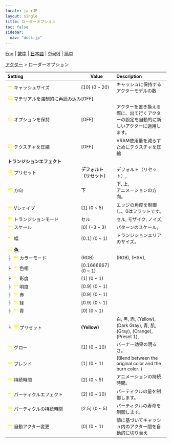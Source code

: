 ```yaml
---
locale: ja-rJP
layout: single
title: ローダーオプション
toc: false
sidebar:
  nav: "docs-jp"
---
```

[Eng](/dancexr/menu/2025.4/actors/loader_options) | [繁中](/tw/dancexr/menu/2025.4/actors/loader_options) | [日本語](/jp/dancexr/menu/2025.4/actors/loader_options) | [한국어](/kr/dancexr/menu/2025.4/actors/loader_options) | [简中](/zh/dancexr/menu/2025.4/actors/loader_options)

[アクター](../menu#アクター) > ローダーオプション



| Setting | Value | Description |
| :--- | --- | :--- |
|<nobr> ![slider icon](/images/icon/ic_slider.png)  キャッシュサイズ</nobr>| [10] (0 ~ 20) | キャッシュに保持するアクターモデルの数
|<nobr> ![check_off icon](/images/icon/ic_check_off.png)  マテリアルを強制的に再読み込み</nobr>| [OFF] | 
|<nobr> ![check_off icon](/images/icon/ic_check_off.png)  オプションを保持</nobr>| [OFF] | アクターを置き換える際に、出て行くアクターの設定を自動的に新しいアクターに適用します。
|<nobr> ![check_off icon](/images/icon/ic_check_off.png)  テクスチャを圧縮</nobr>| [OFF] | VRAM使用量を減らすためにテクスチャを圧縮
|<nobr> <b>トランジションエフェクト</b></nobr>|| 
|<nobr> ![list icon](/images/icon/ic_list.png)  プリセット</nobr>| **デフォルト（リセット）** | デフォルト（リセット）,  |
|<nobr> ![toggle_on icon](/images/icon/ic_toggle_on.png)  方向</nobr>| 下 | 下, 上, <br/>アニメーションの方向。
|<nobr> ![slider icon](/images/icon/ic_slider.png)  Vシェイプ</nobr>| [1] (0 ~ 5) | エッジの角度を制御し、0はフラットです。
|<nobr> ![toggle_on icon](/images/icon/ic_toggle_on.png)  トランジションモード</nobr>| セル | セル, モザイク, ノイズ, 
|<nobr> ![slider icon](/images/icon/ic_slider.png)  スケール</nobr>| [0] (-3 ~ 3) | パターンのスケール。
|<nobr> ![slider icon](/images/icon/ic_slider.png)  幅</nobr>| [0.1] (0 ~ 1) | トランジションエリアのサイズ。
|<nobr> ![tune icon](/images/icon/ic_tune.png)  <b>色</b></nobr>| | 
|<nobr>├&nbsp; ![toggle_on icon](/images/icon/ic_toggle_on.png)  カラーモード</nobr>| (RGB) | (RGB), (HSV), 
|<nobr>├&nbsp; ![slider icon](/images/icon/ic_slider.png)  色相</nobr>| [0.1666667] (0 ~ 1) | 
|<nobr>├&nbsp; ![slider icon](/images/icon/ic_slider.png)  彩度</nobr>| [1] (0 ~ 1) | 
|<nobr>├&nbsp; ![slider icon](/images/icon/ic_slider.png)  明度</nobr>| [0.9] (0 ~ 1) | 
|<nobr>├&nbsp; ![slider icon](/images/icon/ic_slider.png)  赤</nobr>| [0.9] (0 ~ 1) | 
|<nobr>├&nbsp; ![slider icon](/images/icon/ic_slider.png)  緑</nobr>| [0.9] (0 ~ 1) | 
|<nobr>├&nbsp; ![slider icon](/images/icon/ic_slider.png)  青</nobr>| [0] (0 ~ 1) | 
|<nobr>└&nbsp; ![list icon](/images/icon/ic_list.png)  プリセット</nobr>| **(Yellow)** | 白, 黒, 赤, (Yellow), (Dark Gray), 青, 肌, (Gray), (Orange), (Preset 1),  |
|<nobr> ![slider icon](/images/icon/ic_slider.png)  グロー</nobr>| [1] (0 ~ 10) | バーナー効果の明るさ。
|<nobr> ![slider icon](/images/icon/ic_slider.png)  ブレンド</nobr>| [1] (0 ~ 1) | (Blend between the original color and the burn color. )
|<nobr> ![slider icon](/images/icon/ic_slider.png)  持続時間</nobr>| [2] (0 ~ 5) | アニメーションの持続時間。
|<nobr> ![slider icon](/images/icon/ic_slider.png)  パーティクルエフェクト</nobr>| [2] (0 ~ 10) | パーティクルの量を制御します。
|<nobr> ![slider icon](/images/icon/ic_slider.png)  パーティクルの持続時間</nobr>| [2.5] (0 ~ 5) | パーティクルの寿命を制御します。
|<nobr> ![slider icon](/images/icon/ic_slider.png)  自動アクター変更</nobr>| [0] (0 ~ 1) | 値に基づいてキャッシュ内のアクター間を自動的に切り替え
